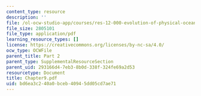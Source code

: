 ```yaml
---
content_type: resource
description: ''
file: /ol-ocw-studio-app/courses/res-12-000-evolution-of-physical-oceanography-spring-2007/bd6ea3c240a0bceb40945dd05cd7ae71_Chapter9.pdf
file_size: 2805101
file_type: application/pdf
learning_resource_types: []
license: https://creativecommons.org/licenses/by-nc-sa/4.0/
ocw_type: OCWFile
parent_title: Part 2
parent_type: SupplementalResourceSection
parent_uid: 293166d4-7eb3-8b0d-338f-324fe69a2d53
resourcetype: Document
title: Chapter9.pdf
uid: bd6ea3c2-40a0-bceb-4094-5dd05cd7ae71
---
```

